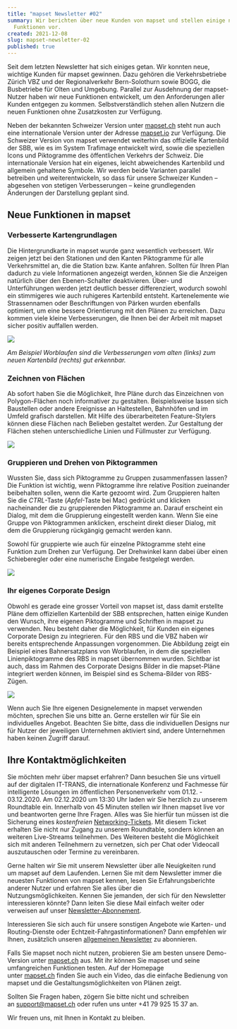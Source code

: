 ```yaml
---
title: "mapset Newsletter #02"
summary: Wir berichten über neue Kunden von mapset und stellen einige neue
  Funktionen vor.
created: 2021-12-08
slug: mapset-newsletter-02
published: true
---
```

Seit dem letzten Newsletter hat sich einiges getan. Wir konnten neue, wichtige Kunden für mapset gewinnen. Dazu gehören die Verkehrsbetriebe Zürich VBZ und der Regionalverkehr Bern-Solothurn sowie BOGG, die Busbetriebe für Olten und Umgebung. Parallel zur Ausdehnung der mapset-Nutzer haben wir neue Funktionen entwickelt, um den Anforderungen aller Kunden entgegen zu kommen. Selbstverständlich stehen allen Nutzern die neuen Funktionen ohne Zusatzkosten zur Verfügung.

Neben der bekannten Schweizer Version unter [mapset.ch](https://mapset.ch/) steht nun auch eine internationale Version unter der Adresse [mapset.io](https://mapset.io/) zur Verfügung. Die Schweizer Version von mapset verwendet weiterhin das offizielle Kartenbild der SBB, wie es im System Trafimage entwickelt wird, sowie die speziellen Icons und Piktogramme des öffentlichen Verkehrs der Schweiz. Die internationale Version hat ein eigenes, leicht abweichendes Kartenbild und allgemein gehaltene Symbole. Wir werden beide Varianten parallel betreiben und weiterentwickeln, so dass für unsere Schweizer Kunden – abgesehen von stetigen Verbesserungen – keine grundlegenden Änderungen der Darstellung geplant sind.

## Neue Funktionen in mapset

### Verbesserte Kartengrundlagen

Die Hintergrundkarte in mapset wurde ganz wesentlich verbessert. Wir zeigen jetzt bei den Stationen und den Kanten Piktogramme für alle Verkehrsmittel an, die die Station bzw. Kante anfahren. Sollten für Ihren Plan dadurch zu viele Informationen angezeigt werden, können Sie die Anzeigen natürlich über den Ebenen-Schalter deaktivieren. Über- und Unterführungen werden jetzt deutlich besser differenziert, wodurch sowohl ein stimmigeres wie auch ruhigeres Kartenbild entsteht. Kartenelemente wie Strassennamen oder Beschriftungen von Pärken wurden ebenfalls optimiert, um eine bessere Orientierung mit den Plänen zu erreichen. Dazu kommen viele kleine Verbesserungen, die Ihnen bei der Arbeit mit mapset sicher positiv auffallen werden. 

![](/images/blog/mapset-newsletter-02/85af2841-40cf-45f5-93b4-55620a438bd4.png)

*Am Beispiel Worblaufen sind die Verbesserungen vom alten (links) zum neuen Kartenbild (rechts) gut erkennbar.*

### Zeichnen von Flächen

Ab sofort haben Sie die Möglichkeit, Ihre Pläne durch das Einzeichnen von Polygon-Flächen noch informativer zu gestalten. Beispielsweise lassen sich Baustellen oder andere Ereignisse an Haltestellen, Bahnhöfen und im Umfeld grafisch darstellen. Mit Hilfe des überarbeiteten Feature-Stylers können diese Flächen nach Belieben gestaltet werden. Zur Gestaltung der Flächen stehen unterschiedliche Linien und Füllmuster zur Verfügung.

![](/images/blog/mapset-newsletter-02/a42f21db-adc0-46ef-8c73-81b3884bfed5-1-.png)

### Gruppieren und Drehen von Piktogrammen

Wussten Sie, dass sich Piktogramme zu Gruppen zusammenfassen lassen? Die Funktion ist wichtig, wenn Piktogramme ihre relative Position zueinander beibehalten sollen, wenn die Karte gezoomt wird. Zum Gruppieren halten Sie die *CTRL*-Taste (*Apfel*-Taste bei Mac) gedrückt und klicken nacheinander die zu gruppierenden Piktogramme an. Darauf erscheint ein Dialog, mit dem die Gruppierung eingestellt werden kann. Wenn Sie eine Gruppe von Piktogrammen anklicken, erscheint direkt dieser Dialog, mit dem die Gruppierung rückgängig gemacht werden kann.

Sowohl für gruppierte wie auch für einzelne Piktogramme steht eine Funktion zum Drehen zur Verfügung. Der Drehwinkel kann dabei über einen Schieberegler oder eine numerische Eingabe festgelegt werden.

![](/images/blog/mapset-newsletter-02/df1a369f-c589-4ca9-b6a7-c43d6223c097.jpg)

### Ihr eigenes Corporate Design

Obwohl es gerade eine grosser Vorteil von mapset ist, dass damit erstellte Pläne dem offiziellen Kartenbild der SBB entsprechen, hatten einige Kunden den Wunsch, ihre eigenen Piktogramme und Schriften in mapset zu verwenden. Neu besteht daher die Möglichkeit, für Kunden ein eigenes Corporate Design zu integrieren. Für den RBS und die VBZ haben wir bereits entsprechende Anpassungen vorgenommen. Die Abbildung zeigt ein Beispiel eines Bahnersatzplans von Worblaufen, in dem die speziellen Linienpiktogramme des RBS in mapset übernommen wurden. Sichtbar ist auch, dass im Rahmen des Corporate Designs Bilder in die mapset-Pläne integriert werden können, im Beispiel sind es Schema-Bilder von RBS-Zügen.

![](/images/blog/mapset-newsletter-02/592bf650-98ec-426a-9faa-6e143d004222.png)

Wenn auch Sie Ihre eigenen Designelemente in mapset verwenden möchten, sprechen Sie uns bitte an. Gerne erstellen wir für Sie ein individuelles Angebot. Beachten Sie bitte, dass die individuellen Designs nur für Nutzer der jeweiligen Unternehmen aktiviert sind, andere Unternehmen haben keinen Zugriff darauf.

## Ihre Kontaktmöglichkeiten 

Sie möchten mehr über mapset erfahren? Dann besuchen Sie uns virtuell auf der digitalen IT-TRANS, die internationale Konferenz und Fachmesse für intelligente Lösungen im öffentlichen Personenverkehr vom 01.12. - 03.12.2020. Am 02.12.2020 um 13:30 Uhr laden wir Sie herzlich zu unserem Roundtable ein. Innerhalb von 45 Minuten stellen wir Ihnen mapset live vor und beantworten gerne Ihre Fragen. Alles was Sie hierfür tun müssen ist die Sicherung eines *kostenfreien* [Networking-Tickets](https://www.it-trans.org/de/tickets/). Mit diesem Ticket erhalten Sie nicht nur Zugang zu unserem Roundtable, sondern können an weiteren Live-Streams teilnehmen. Des Weiteren besteht die Möglichkeit sich mit anderen Teilnehmern zu vernetzen, sich per Chat oder Videocall auszutauschen oder Termine zu vereinbaren. 

Gerne halten wir Sie mit unserem Newsletter über alle Neuigkeiten rund um mapset auf dem Laufenden. Lernen Sie mit dem Newsletter immer die neuesten Funktionen von mapset kennen, lesen Sie Erfahrungsberichte anderer Nutzer und erfahren Sie alles über die Nutzungsmöglichkeiten. Kennen Sie jemanden, der sich für den Newsletter interessieren könnte? Dann leiten Sie diese Mail einfach weiter oder verweisen auf unser [Newsletter-Abonnement](https://geops.sh/mapset).

Interessieren Sie sich auch für unsere sonstigen Angebote wie Karten- und Routing-Dienste oder Echtzeit-Fahrgastinformationen? Dann empfehlen wir Ihnen, zusätzlich unseren [allgemeinen Newsletter](http://geops.sh/geopsnews) zu abonnieren.

Falls Sie mapset noch nicht nutzen, probieren Sie am besten unsere Demo-Version unter [mapset.ch](https://editor.mapset.ch/) aus. Mit ihr können Sie mapset und seine umfangreichen Funktionen testen. Auf der Homepage unter [mapset.ch](https://mapset.ch/) finden Sie auch ein Video, das die einfache Bedienung von mapset und die Gestaltungsmöglichkeiten von Plänen zeigt.

Sollten Sie Fragen haben, zögern Sie bitte nicht und schreiben an [support@mapset.ch](mailto:support@mapset.ch) oder rufen uns unter +41 79 925 15 37 an.

Wir freuen uns, mit Ihnen in Kontakt zu bleiben.